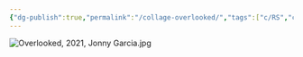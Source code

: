 ```yaml
---
{"dg-publish":true,"permalink":"/collage-overlooked/","tags":["c/RS","c/bw","c/face","c/woman","c/2021","c/abstract"],"created":"2024-06-28T12:56:47.000-04:00","updated":"2024-04-15T12:04:37.000-04:00"}
---
```



![Overlooked, 2021, Jonny Garcia.jpg](/img/user/MEDIA/Overlooked,%202021,%20Jonny%20Garcia.jpg)
